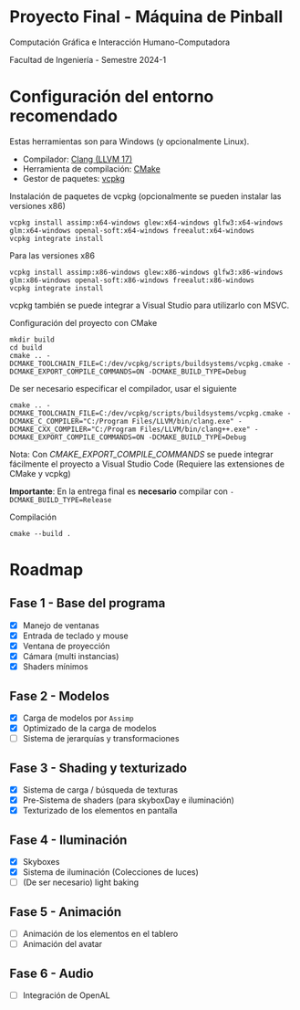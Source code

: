 # Proyecto Final - Máquina de Pinball

Computación Gráfica e Interacción Humano-Computadora

Facultad de Ingeniería - Semestre 2024-1

# Configuración del entorno recomendado

Estas herramientas son para Windows (y opcionalmente Linux).

- Compilador: <a href="https://github.com/llvm/llvm-project/releases/tag/llvmorg-17.0.3" href="_blank">Clang (LLVM 17)</a>
- Herramienta de compilación: <a href="https://cmake.org/download/" target="_blank">CMake</a>
- Gestor de paquetes: <a href="https://vcpkg.io/en/getting-started" target="_blank">vcpkg</a>

Instalación de paquetes de vcpkg (opcionalmente se pueden instalar las versiones x86)

    vcpkg install assimp:x64-windows glew:x64-windows glfw3:x64-windows glm:x64-windows openal-soft:x64-windows freealut:x64-windows
    vcpkg integrate install

Para las versiones x86

    vcpkg install assimp:x86-windows glew:x86-windows glfw3:x86-windows glm:x86-windows openal-soft:x86-windows freealut:x86-windows
    vcpkg integrate install

vcpkg también se puede integrar a Visual Studio para utilizarlo con MSVC.

Configuración del proyecto con CMake
    
    mkdir build
    cd build
    cmake .. -DCMAKE_TOOLCHAIN_FILE=C:/dev/vcpkg/scripts/buildsystems/vcpkg.cmake -DCMAKE_EXPORT_COMPILE_COMMANDS=ON -DCMAKE_BUILD_TYPE=Debug

De ser necesario especificar el compilador, usar el siguiente

    cmake .. -DCMAKE_TOOLCHAIN_FILE=C:/dev/vcpkg/scripts/buildsystems/vcpkg.cmake -DCMAKE_C_COMPILER="C:/Program Files/LLVM/bin/clang.exe" -DCMAKE_CXX_COMPILER="C:/Program Files/LLVM/bin/clang++.exe" -DCMAKE_EXPORT_COMPILE_COMMANDS=ON -DCMAKE_BUILD_TYPE=Debug

Nota: Con _CMAKE_EXPORT_COMPILE_COMMANDS_ se puede integrar fácilmente el proyecto a Visual Studio Code (Requiere las extensiones de CMake y vcpkg)

__Importante__: En la entrega final es __necesario__ compilar con `-DCMAKE_BUILD_TYPE=Release` 

Compilación

    cmake --build .

# Roadmap
## Fase 1 - Base del programa
- [x] Manejo de ventanas
- [x] Entrada de teclado y mouse
- [x] Ventana de proyección
- [x] Cámara (multi instancias)
- [x] Shaders mínimos

## Fase 2 - Modelos
- [x] Carga de modelos por `Assimp`
- [x] Optimizado de la carga de modelos
- [ ] Sistema de jerarquías y transformaciones

## Fase 3 - Shading y texturizado
- [x] Sistema de carga / búsqueda de texturas
- [x] Pre-Sistema de shaders (para skyboxDay e iluminación)
- [x] Texturizado de los elementos en pantalla

## Fase 4 - Iluminación
- [x] Skyboxes
- [x] Sistema de iluminación (Colecciones de luces)
- [ ] (De ser necesario) light baking

## Fase 5 - Animación
- [ ] Animación de los elementos en el tablero
- [ ] Animación del avatar

## Fase 6 - Audio
- [ ] Integración de OpenAL
